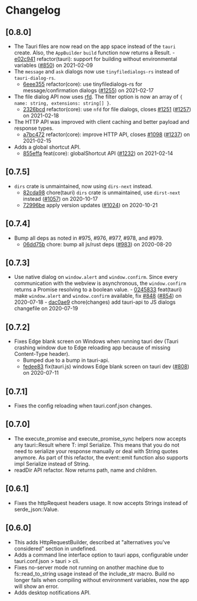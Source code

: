 # Changelog

## [0.8.0]

- The Tauri files are now read on the app space instead of the `tauri` create.
  Also, the `AppBuilder` `build` function now returns a Result. -
  [e02c941](https://www.github.com/tauri-apps/tauri/commit/e02c9419cb8c66f4e43ed598d2fc74d4b19384ec)
  refactor(tauri): support for building without environmental variables
  ([#850](https://www.github.com/tauri-apps/tauri/pull/850)) on 2021-02-09
- The `message` and `ask` dialogs now use `tinyfiledialogs-rs` instead of
  `tauri-dialog-rs`.
  - [6eee355](https://www.github.com/tauri-apps/tauri/commit/6eee355a12ead3ac9cb4be0c98c1cfe5c0611291)
    refactor(core): use tinyfiledialogs-rs for message/confirmation dialogs
    ([#1255](https://www.github.com/tauri-apps/tauri/pull/1255)) on 2021-02-17
- The file dialog API now uses [rfd](https://github.com/PolyMeilex/rfd). The
  filter option is now an array of `{ name: string, extensions: string[] }`.
  - [2326bcd](https://www.github.com/tauri-apps/tauri/commit/2326bcd399411f7f0eabdb7ade910be473adadae)
    refactor(core): use `nfd` for file dialogs, closes
    [#1251](https://www.github.com/tauri-apps/tauri/pull/1251)
    ([#1257](https://www.github.com/tauri-apps/tauri/pull/1257)) on 2021-02-18
- The HTTP API was improved with client caching and better payload and response
  types.
  - [a7bc472](https://www.github.com/tauri-apps/tauri/commit/a7bc472e994730071f960d09a12ac85296a080ae)
    refactor(core): improve HTTP API, closes
    [#1098](https://www.github.com/tauri-apps/tauri/pull/1098)
    ([#1237](https://www.github.com/tauri-apps/tauri/pull/1237)) on 2021-02-15
- Adds a global shortcut API.
  - [855effa](https://www.github.com/tauri-apps/tauri/commit/855effadd9ebfb6bc1a3555ac7fc733f6f766b7a)
    feat(core): globalShortcut API
    ([#1232](https://www.github.com/tauri-apps/tauri/pull/1232)) on 2021-02-14

## [0.7.5]

- `dirs` crate is unmaintained, now using `dirs-next` instead.
  - [82cda98](https://www.github.com/tauri-apps/tauri/commit/82cda98532975c6d4b1c93bf2f326173f39e0964)
    chore(tauri) `dirs` crate is unmaintained, use `dirst-next` instead
    ([#1057](https://www.github.com/tauri-apps/tauri/pull/1057)) on 2020-10-17
  - [72996be](https://www.github.com/tauri-apps/tauri/commit/72996be1bd3eb878c4cf30bfec79058071c26d7a)
    apply version updates
    ([#1024](https://www.github.com/tauri-apps/tauri/pull/1024)) on 2020-10-21

## [0.7.4]

- Bump all deps as noted in #975, #976, #977, #978, and #979.
  - [06dd75b](https://www.github.com/tauri-apps/tauri/commit/06dd75b68a15d388808c51ae2bf50554ae761d9d)
    chore: bump all js/rust deps
    ([#983](https://www.github.com/tauri-apps/tauri/pull/983)) on 2020-08-20

## [0.7.3]

- Use native dialog on `window.alert` and `window.confirm`. Since every
  communication with the webview is asynchronous, the `window.confirm` returns a
  Promise resolving to a boolean value. -
  [0245833](https://www.github.com/tauri-apps/tauri/commit/0245833bb56d5462a4e1249eb1e2f9f5e477592d)
  feat(tauri) make `window.alert` and `window.confirm` available, fix
  [#848](https://www.github.com/tauri-apps/tauri/pull/848)
  ([#854](https://www.github.com/tauri-apps/tauri/pull/854)) on 2020-07-18 -
  [dac0ae9](https://www.github.com/tauri-apps/tauri/commit/dac0ae976ea1b419ed5af078d00106b1476dee04)
  chore(changes) add tauri-api to JS dialogs changefile on 2020-07-19

## [0.7.2]

- Fixes Edge blank screen on Windows when running tauri dev (Tauri crashing
  window due to Edge reloading app because of missing Content-Type header).
  - Bumped due to a bump in tauri-api.
  - [fedee83](https://www.github.com/tauri-apps/tauri/commit/fedee835e36daa4363b91aabd43143e8033c9a5c)
    fix(tauri.js) windows Edge blank screen on tauri dev
    ([#808](https://www.github.com/tauri-apps/tauri/pull/808)) on 2020-07-11

## [0.7.1]

- Fixes the config reloading when tauri.conf.json changes.

## [0.7.0]

- The execute_promise and execute_promise_sync helpers now accepts any
  tauri::Result<T> where T: impl Serialize. This means that you do not need to
  serialize your response manually or deal with String quotes anymore. As part
  of this refactor, the event::emit function also supports impl Serialize
  instead of String.
- readDir API refactor. Now returns path, name and children.

## [0.6.1]

- Fixes the httpRequest headers usage. It now accepts Strings instead of
  serde_json::Value.

## [0.6.0]

- This adds HttpRequestBuilder, described at "alternatives you've considered"
  section in undefined.
- Adds a command line interface option to tauri apps, configurable under
  tauri.conf.json > tauri > cli.
- Fixes no-server mode not running on another machine due to fs::read_to_string
  usage instead of the include_str macro. Build no longer fails when compiling
  without environment variables, now the app will show an error.
- Adds desktop notifications API.
